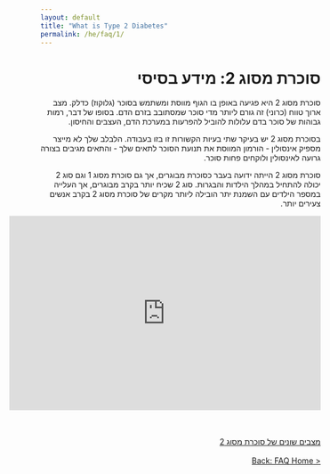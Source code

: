 ```yaml
---
layout: default
title: "What is Type 2 Diabetes"
permalink: /he/faq/1/
---
```

<div dir="rtl">
  <h1>סוכרת מסוג 2: מידע בסיסי</h1>
  סוכרת מסוג 2 היא פגיעה באופן בו הגוף מווסת ומשתמש בסוכר (גלוקוז) כדלק. מצב ארוך טווח (כרוני) זה גורם ליותר מדי סוכר שמסתובב בזרם הדם. בסופו של דבר, רמות גבוהות של סוכר בדם עלולות להוביל להפרעות במערכת הדם, העצבים והחיסון.

  בסוכרת מסוג 2 יש בעיקר שתי בעיות הקשורות זו בזו בעבודה. הלבלב שלך לא מייצר מספיק אינסולין - הורמון המווסת את תנועת הסוכר לתאים שלך - והתאים מגיבים בצורה גרועה לאינסולין ולוקחים פחות סוכר.

  סוכרת מסוג 2 הייתה ידועה בעבר כסוכרת מבוגרים, אך גם סוכרת מסוג 1 וגם סוג 2 יכולה להתחיל במהלך הילדות והבגרות. סוג 2 שכיח יותר בקרב מבוגרים, אך העלייה במספר הילדים עם השמנת יתר הובילה ליותר מקרים של סוכרת מסוג 2 בקרב אנשים צעירים יותר.

  <div class="videoWrapper">
    <!-- Copy & Pasted from YouTube -->
    <iframe width="560" height="349" src="https://www.youtube.com/embed/8ProWXuq5r0" frameborder="0" allowfullscreen></iframe>
  </div>

  <br><br><a class="button" href="https://jasonkonman.github.io/faq-ptp2.github.io/he/faq/2/">מצבים שונים של סוכרת מסוג 2</a>
  <br><br><a class="button" href="https://jasonkonman.github.io/faq-ptp2.github.io/he/faq/home/">< Back: FAQ Home</a>
 </div>



